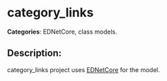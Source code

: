 # category_links 

**Categories**: EDNetCore, class models. 

## Description: 
category_links project uses 
[EDNetCore](https://github.com/ednet-dev/ednet_core) for the model.
